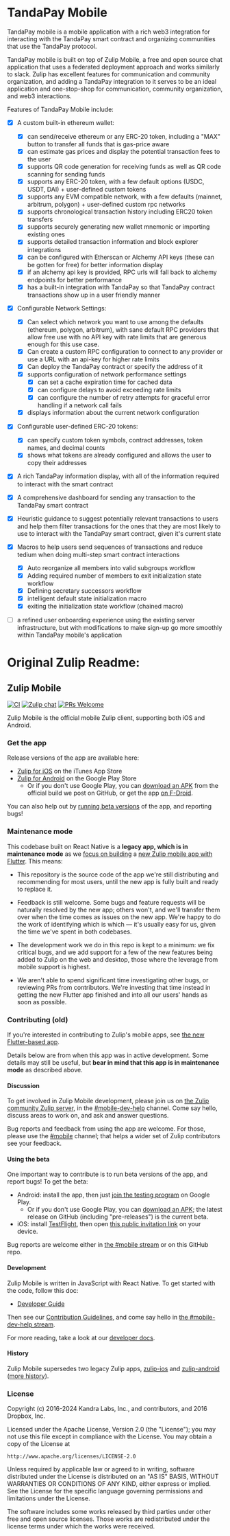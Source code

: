 # TandaPay Mobile
TandaPay mobile is a mobile application with a rich web3 integration for interacting with the TandaPay smart contract and organizing communities that use the TandaPay protocol.

TandaPay mobile is built on top of Zulip Mobile, a free and open source chat application that uses a federated deployment approach and works similarly to slack. Zulip has excellent features for communication and community organization, and adding a TandaPay integration to it serves to be an ideal application and one-stop-shop for communication, community organization, and web3 interactions.

Features of TandaPay Mobile include:
- [x] A custom built-in ethereum wallet:
  - [x] can send/receive ethereum or any ERC-20 token, including a "MAX" button to transfer all funds that is gas-price aware
  - [x] can estimate gas prices and display the potential transaction fees to the user
  - [x] supports QR code generation for receiving funds as well as QR code scanning for sending funds
  - [x] supports any ERC-20 token, with a few default options (USDC, USDT, DAI) + user-defined custom tokens
  - [x] supports any EVM compatible network, with a few defaults (mainnet, arbitrum, polygon) + user-defined custom rpc networks
  - [x] supports chronological transaction history including ERC20 token transfers
  - [x] supports securely generating new wallet mnemonic or importing existing ones
  - [x] supports detailed transaction information and block explorer integrations
  - [x] can be configured with Etherscan or Alchemy API keys (these can be gotten for free) for better information display 
  - [x] if an alchemy api key is provided, RPC urls will fall back to alchemy endpoints for better performance
  - [x] has a built-in integration with TandaPay so that TandaPay contract transactions show up in a user friendly manner
- [x] Configurable Network Settings:
  - [x] Can select which network you want to use among the defaults (ethereum, polygon, arbitrum), with sane default RPC providers that allow free use with no API key with rate limits that are generous enough for this use case.
  - [x] Can create a custom RPC configuration to connect to any provider or use a URL with an api-key for higher rate limits
  - [x] Can deploy the TandaPay contract or specify the address of it
  - [x] supports configuration of network performance settings
    - [x] can set a cache expiration time for cached data
    - [x] can configure delays to avoid exceeding rate limits
    - [x] can configure the number of retry attempts for graceful error handling if a network call fails
  - [x] displays information about the current network configuration
- [x] Configurable user-defined ERC-20 tokens:
  - [x] can specify custom token symbols, contract addresses, token names, and decimal counts
  - [x] shows what tokens are already configured and allows the user to copy their addresses
- [x] A rich TandaPay information display, with all of the information required to interact with the smart contract
- [x] A comprehensive dashboard for sending any transaction to the TandaPay smart contract
- [x] Heuristic guidance to suggest potentially relevant transactions to users and help them filter transactions for the ones that they are most likely to use to interact with the TandaPay smart contract, given it's current state
- [x] Macros to help users send sequences of transactions and reduce tedium when doing multi-step smart contract interactions
  - [x] Auto reorganize all members into valid subgroups workflow
  - [x] Adding required number of members to exit initialization state workflow
  - [x] Defining secretary successors workflow
  - [x] intelligent default state initialization macro
  - [x] exiting the initialization state workflow (chained macro)
- [ ] a refined user onboarding experience using the existing server infrastructure, but with modifications to make sign-up go more smoothly within TandaPay mobile's application


# Original Zulip Readme:

## Zulip Mobile

[![CI](https://github.com/zulip/zulip-mobile/actions/workflows/ci.yml/badge.svg)](https://github.com/zulip/zulip-mobile/actions/workflows/ci.yml?query=branch%3Amain)
[![Zulip chat](https://img.shields.io/badge/zulip-join_chat-brightgreen.svg)](https://chat.zulip.org/#narrow/stream/mobile)
[![PRs Welcome](https://img.shields.io/badge/PRs-welcome-brightgreen.svg)](https://github.com/zulip/zulip-mobile/blob/main/CONTRIBUTING.md)

Zulip Mobile is the official mobile Zulip client, supporting both iOS
and Android.


### Get the app

Release versions of the app are available here:
* [Zulip for iOS](https://itunes.apple.com/app/zulip/id1203036395)
  on the iTunes App Store
* [Zulip for Android](https://play.google.com/store/apps/details?id=com.zulipmobile)
  on the Google Play Store
  * Or if you don't use Google Play, you can [download an
    APK](https://github.com/zulip/zulip-mobile/releases/latest)
    from the official build we post on GitHub, or get the app
    [on F-Droid](https://f-droid.org/packages/com.zulipmobile/).

You can also help out by [running beta versions](#using-the-beta) of
the app, and reporting bugs!


### Maintenance mode

This codebase built on React Native is a **legacy app, which is in
maintenance mode** as we [focus on building][zulip-flutter-beta]
a [new Zulip mobile app with Flutter][zulip-flutter].
This means:

 * This repository is the source code of the app we're still
   distributing and recommending for most users, until the new app is
   fully built and ready to replace it.

 * Feedback is still welcome.  Some bugs and feature requests will be
   naturally resolved by the new app; others won't, and we'll transfer
   them over when the time comes as issues on the new app.  We're
   happy to do the work of identifying which is which — it's usually
   easy for us, given the time we've spent in both codebases.

 * The development work we do in this repo is kept to a minimum: we
   fix critical bugs, and we add support for a few of the new features
   being added to Zulip on the web and desktop, those where the
   leverage from mobile support is highest.

 * We aren't able to spend significant time investigating other bugs,
   or reviewing PRs from contributors.  We're investing that time
   instead in getting the new Flutter app finished and into all our
   users' hands as soon as possible.

[zulip-flutter-beta]: https://chat.zulip.org/#narrow/stream/2-general/topic/Flutter/near/1582367
[zulip-flutter]: https://github.com/zulip/zulip-flutter


### Contributing (old)

If you're interested in contributing to Zulip's mobile apps,
see [the new Flutter-based app][zulip-flutter].

Details below are from when this app was in active development.
Some details may still be useful, but **bear in mind that this
app is in maintenance mode** as described above.


#### Discussion

To get involved in Zulip Mobile development, please join us on
[the Zulip community Zulip server][czo-doc], in the
[#mobile-dev-help][czo-mobile-dev-help] channel.  Come say hello, discuss areas to
work on, and ask and answer questions.

Bug reports and feedback from using the app are welcome.
For those, please use the [#mobile][czo-mobile] channel;
that helps a wider set of Zulip contributors see your feedback.

[czo-mobile-dev-help]: https://chat.zulip.org/#narrow/stream/516-mobile-dev-help
[czo-mobile]: https://chat.zulip.org/#narrow/stream/48-mobile
[czo-doc]: https://zulip.readthedocs.io/en/latest/contributing/chat-zulip-org.html


#### Using the beta

One important way to contribute is to run beta versions of the app, and report
bugs!  To get the beta:

* Android: install the app, then just
  [join the testing program](https://play.google.com/apps/testing/com.zulipmobile/)
  on Google Play.
  * Or if you don't use Google Play, you can [download an
    APK](https://github.com/zulip/zulip-mobile/releases/); the latest
    release on GitHub (including "pre-releases") is the current beta.
* iOS: install [TestFlight](https://developer.apple.com/testflight/testers/),
  then open [this public invitation link](https://testflight.apple.com/join/ZuzqwXGf)
  on your device.

Bug reports are welcome either in [the #mobile stream](#discussion) or
on this GitHub repo.


#### Development

Zulip Mobile is written in JavaScript with React Native.  To get
started with the code, follow this doc:

* [Developer Guide](docs/developer-guide.md)

Then see our [Contribution Guidelines](CONTRIBUTING.md), and come say
hello in [the #mobile-dev-help stream](#discussion).

For more reading, take a look at our [developer docs](docs/).


#### History

Zulip Mobile supersedes two legacy Zulip apps,
[zulip-ios](https://github.com/zulip/zulip-ios-legacy) and
[zulip-android](https://github.com/zulip/zulip-android)
([more history](https://github.com/zulip/zulip-android/blob/master/android-strategy.md)).


### License

Copyright (c) 2016-2024 Kandra Labs, Inc., and contributors, and 2016 Dropbox, Inc.

Licensed under the Apache License, Version 2.0 (the "License");
you may not use this file except in compliance with the License.
You may obtain a copy of the License at

    http://www.apache.org/licenses/LICENSE-2.0

Unless required by applicable law or agreed to in writing, software
distributed under the License is distributed on an "AS IS" BASIS,
WITHOUT WARRANTIES OR CONDITIONS OF ANY KIND, either express or implied.
See the License for the specific language governing permissions and
limitations under the License.

The software includes some works released by third parties under other
free and open source licenses. Those works are redistributed under the
license terms under which the works were received.
